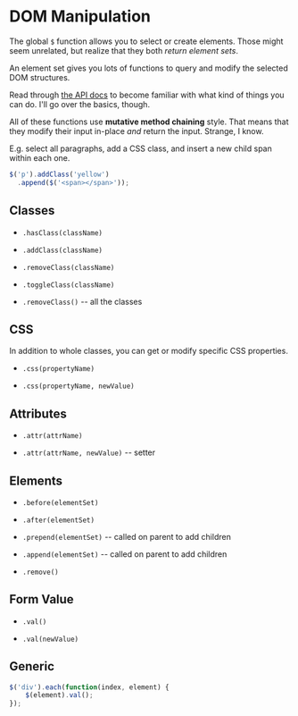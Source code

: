 # DOM Manipulation

The global `$` function allows you to select or create elements.
Those might seem unrelated, but realize that they both _return element sets_.

An element set gives you lots of functions to query and modify the selected DOM structures.

Read through [the API docs](http://api.jquery.com) to become familiar with what kind of things you can do.
I'll go over the basics, though.

All of these functions use **mutative method chaining** style.
That means that they modify their input in-place _and_ return the input.
Strange, I know.

E.g. select all paragraphs, add a CSS class, and insert a new child span within each one.

```js
$('p').addClass('yellow')
  .append($('<span></span>'));
```

## Classes

* `.hasClass(className)`

* `.addClass(className)`
* `.removeClass(className)`
* `.toggleClass(className)`
* `.removeClass()` -- all the classes

## CSS

In addition to whole classes, you can get or modify specific CSS properties.

* `.css(propertyName)`

* `.css(propertyName, newValue)`

## Attributes

* `.attr(attrName)`

* `.attr(attrName, newValue)` -- setter

## Elements

* `.before(elementSet)`
* `.after(elementSet)`

* `.prepend(elementSet)` -- called on parent to add children
* `.append(elementSet)` -- called on parent to add children

* `.remove()`

## Form Value

* `.val()`

* `.val(newValue)`

## Generic

```js
$('div').each(function(index, element) {
    $(element).val();
});
```
